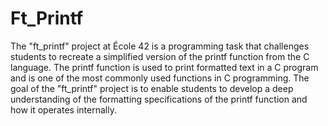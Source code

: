 # Ft_Printf

The "ft_printf" project at École 42 is a programming task that challenges students to recreate a simplified version of the printf function from the C language. The printf function is used to print formatted text in a C program and is one of the most commonly used functions in C programming. The goal of the "ft_printf" project is to enable students to develop a deep understanding of the formatting specifications of the printf function and how it operates internally.
